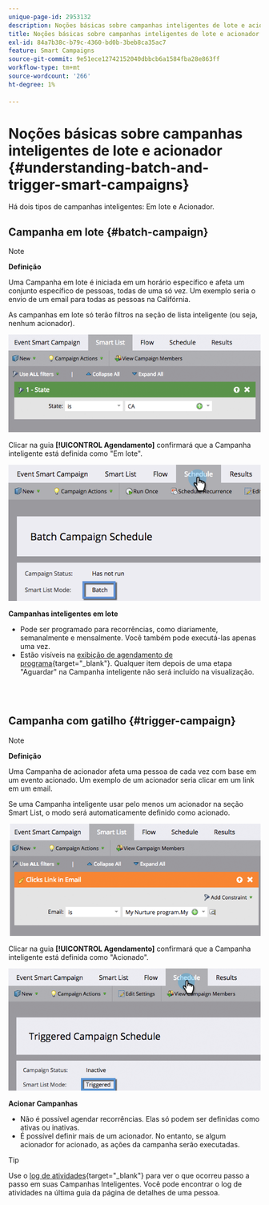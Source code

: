 ```yaml
---
unique-page-id: 2953132
description: Noções básicas sobre campanhas inteligentes de lote e acionador - Documentação do Marketo - Documentação do produto
title: Noções básicas sobre campanhas inteligentes de lote e acionador
exl-id: 84a7b38c-b79c-4360-bd0b-3beb8ca35ac7
feature: Smart Campaigns
source-git-commit: 9e51ece12742152040dbbcb6a1584fba28e863ff
workflow-type: tm+mt
source-wordcount: '266'
ht-degree: 1%

---
```


# Noções básicas sobre campanhas inteligentes de lote e acionador {#understanding-batch-and-trigger-smart-campaigns}

Há dois tipos de campanhas inteligentes: Em lote e Acionador.

## Campanha em lote {#batch-campaign}

>[!NOTE]
>
>**Definição**
>
>Uma Campanha em lote é iniciada em um horário específico e afeta um conjunto específico de pessoas, todas de uma só vez. Um exemplo seria o envio de um email para todas as pessoas na Califórnia.

As campanhas em lote só terão filtros na seção de lista inteligente (ou seja, nenhum acionador).

![](assets/understanding-batch-and-trigger-smart-campaigns-1.png)

Clicar na guia **[!UICONTROL Agendamento]** confirmará que a Campanha inteligente está definida como &quot;Em lote&quot;.

![](assets/understanding-batch-and-trigger-smart-campaigns-2.png)

**Campanhas inteligentes em lote**

* Pode ser programado para recorrências, como diariamente, semanalmente e mensalmente. Você também pode executá-las apenas uma vez.
* Estão visíveis na [exibição de agendamento de programa](/help/marketo/product-docs/core-marketo-concepts/programs/program-schedule-view/navigating-the-program-schedule-view.md){target="_blank"}. Qualquer item depois de uma etapa &quot;Aguardar&quot; na Campanha inteligente não será incluído na visualização.

<br> 

## Campanha com gatilho {#trigger-campaign}

>[!NOTE]
>
>**Definição**
>
>Uma Campanha de acionador afeta uma pessoa de cada vez com base em um evento acionado. Um exemplo de um acionador seria clicar em um link em um email.

Se uma Campanha inteligente usar pelo menos um acionador na seção Smart List, o modo será automaticamente definido como acionado.

![](assets/understanding-batch-and-trigger-smart-campaigns-3.png)

Clicar na guia **[!UICONTROL Agendamento]** confirmará que a Campanha inteligente está definida como &quot;Acionado&quot;.

![](assets/understanding-batch-and-trigger-smart-campaigns-4.png)

**Acionar Campanhas**

* Não é possível agendar recorrências. Elas só podem ser definidas como ativas ou inativas.
* É possível definir mais de um acionador. No entanto, se algum acionador for acionado, as ações da campanha serão executadas.

>[!TIP]
>
>Use o [log de atividades](/help/marketo/product-docs/core-marketo-concepts/smart-lists-and-static-lists/managing-people-in-smart-lists/locate-the-activity-log-for-a-person.md){target="_blank"} para ver o que ocorreu passo a passo em suas Campanhas Inteligentes. Você pode encontrar o log de atividades na última guia da página de detalhes de uma pessoa.
